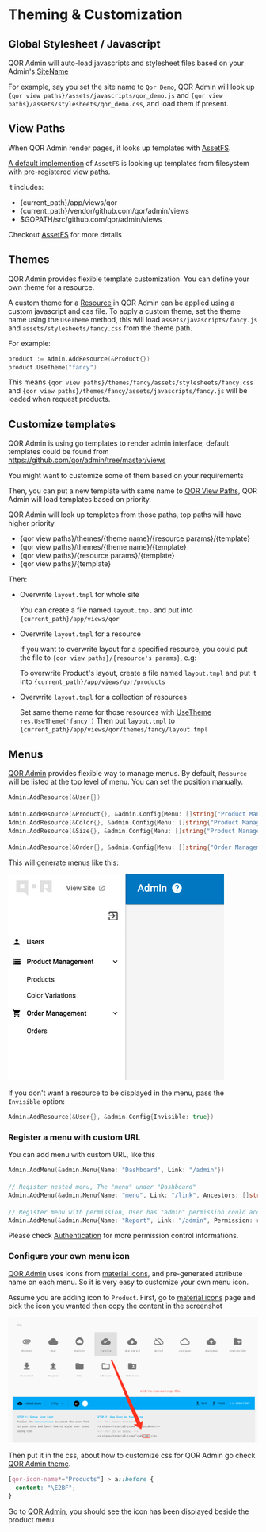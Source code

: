# Theming & Customization

## Global Stylesheet / Javascript

QOR Admin will auto-load javascripts and stylesheet files based on your Admin's [SiteName](/admin/general.md#sitename)

For example, say you set the site name to `Qor Demo`, QOR Admin will look up `{qor view paths}/assets/javascripts/qor_demo.js` and `{qor view paths}/assets/stylesheets/qor_demo.css`, and load them if present.

## View Paths

When QOR Admin render pages, it looks up templates with [AssetFS](/admin/general.md#assetfs).

[A default implemention](https://github.com/qor/assetfs/blob/master/filesystem.go) of `AssetFS` is looking up templates from filesystem with pre-registered view paths.

it includes:

* {current_path}/app/views/qor
* {current_path}/vendor/github.com/qor/admin/views
* $GOPATH/src/github.com/qor/admin/views

Checkout [AssetFS](http://github.com/qor/assetfs) for more details

## Themes

QOR Admin provides flexible template customization. You can define your own theme for a resource.

A custom theme for a [Resource](/admin/resources.md) in QOR Admin can be applied using a custom javascript and css file. To apply a custom theme, set the theme name using the `UseTheme` method, this will load `assets/javascripts/fancy.js` and `assets/stylesheets/fancy.css` from the theme path.

For example:

```go
product := Admin.AddResource(&Product{})
product.UseTheme("fancy")
```

This means `{qor view paths}/themes/fancy/assets/stylesheets/fancy.css` and `{qor view paths}/themes/fancy/assets/javascripts/fancy.js` will be loaded when request products.

## Customize templates

QOR Admin is using go templates to render admin interface, default templates could be found from https://github.com/qor/admin/tree/master/views

You might want to customize some of them based on your requirements

Then, you can put a new template with same name to [QOR View Paths]($view-paths), QOR Admin will load templates based on priority.

QOR Admin will look up templates from those paths, top paths will have higher priority

* {qor view paths}/themes/{theme name}/{resource params}/{template}
* {qor view paths}/themes/{theme name}/{template}
* {qor view paths}/{resource params}/{template}
* {qor view paths}/{template}

Then:

* Overwrite `layout.tmpl` for whole site

  You can create a file named `layout.tmpl` and put into `{current_path}/app/views/qor`

* Overwrite `layout.tmpl` for a resource

  If you want to overwrite layout for a specified resource, you could put the file to `{qor view paths}/{resource's params}`, e.g:

  To overwrite Product's layout, create a file named `layout.tmpl` and put it into `{current_path}/app/views/qor/products`

* Overwrite `layout.tmpl` for a collection of resources

  Set same theme name for those resources with [UseTheme](#themes) `res.UseTheme('fancy')`
  Then put `layout.tmpl` to `{current_path}/app/views/qor/themes/fancy/layout.tmpl`

## Menus

[QOR Admin](/admin/README.md) provides flexible way to manage menus. By default, `Resource` will be listed at the top level of menu. You can set the position manually.

```go
Admin.AddResource(&User{})

Admin.AddResource(&Product{}, &admin.Config{Menu: []string{"Product Management"}})
Admin.AddResource(&Color{}, &admin.Config{Menu: []string{"Product Management"}})
Admin.AddResource(&Size{}, &admin.Config{Menu: []string{"Product Management"}})

Admin.AddResource(&Order{}, &admin.Config{Menu: []string{"Order Management"}})
```

This will generate menus like this:

![menu-demo](menu-demo.png)

If you don't want a resource to be displayed in the menu, pass the `Invisible` option:

```go
Admin.AddResource(&User{}, &admin.Config{Invisible: true})
```

### Register a menu with custom URL

You can add menu with custom URL, like this

```go
Admin.AddMenu(&admin.Menu{Name: "Dashboard", Link: "/admin"})

// Register nested menu, The "menu" under "Dashboard"
Admin.AddMenu(&admin.Menu{Name: "menu", Link: "/link", Ancestors: []string{"Dashboard"}})

// Register menu with permission, User has "admin" permission could access "Report" page.
Admin.AddMenu(&admin.Menu{Name: "Report", Link: "/admin", Permission: roles.Allow(roles.Read, "admin")})
```

Please check [Authentication](/admin/authentication.md#authorization-for-menus) for more permission control informations.

### Configure your own menu icon

[QOR Admin](/admin/README.md) uses icons from [material icons](https://material.io/icons/), and pre-generated attribute name on each menu. So it is very easy to customize your own menu icon.

Assume you are adding icon to `Product`. First, go to [material icons](https://material.io/icons/) page and pick the icon you wanted then copy the content in the screenshot

![menu-icon-demo](menu-icon-demo.png)

Then put it in the css, about how to customize css for QOR Admin go check [QOR Admin theme](#global-stylesheet--javascript).

```css
[qor-icon-name*="Products"] > a::before {
  content: "\E2BF";
}
```

Go to [QOR Admin](/admin/README.md), you should see the icon has been displayed beside the product menu.
